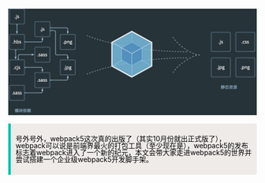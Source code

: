 ![哈哈](./webpackassets/1.jpg)

<blockquote style='padding: 10px; font-size: 1em; margin: 1em 0px; color: rgb(0, 0, 0); border-left: 5px solid rgba(0,189,170,1); background: rgb(239, 235, 233);line-height:1;'>
 
号外号外，webpack5这次真的出版了（其实10月份就出正式版了），webpack可以说是前端界最火的打包工具（至少现在是），webpack5的发布标志着webpack进入了一个新的纪元，本文会带大家走进webpack5的世界并尝试搭建一个企业级webpack5开发脚手架。
    
</blockquote>
 